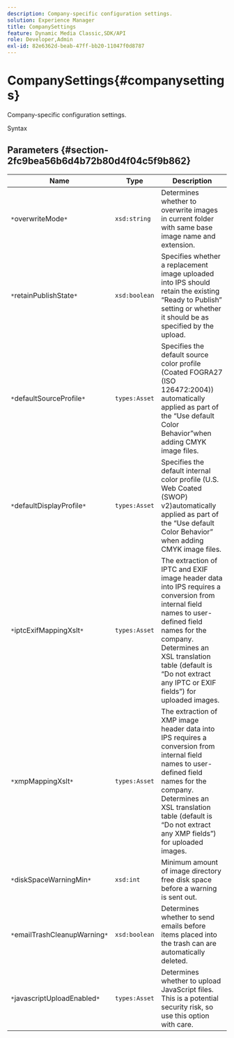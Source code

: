 ```yaml
---
description: Company-specific configuration settings.
solution: Experience Manager
title: CompanySettings
feature: Dynamic Media Classic,SDK/API
role: Developer,Admin
exl-id: 82e6362d-beab-47ff-bb20-11047f0d8787
---
```

# CompanySettings{#companysettings}

Company-specific configuration settings.

 Syntax 

## Parameters {#section-2fc9bea56b6d4b72b80d4f04c5f9b862}

|  Name  | Type  | Description  |
|---|---|---|
|  `*`overwriteMode`*`  | `xsd:string`  | Determines whether to overwrite images in current folder with same base image name and extension.  |
|  `*`retainPublishState`*`  | `xsd:boolean`  | Specifies whether a replacement image uploaded into IPS should retain the existing “Ready to Publish” setting or whether it should be as specified by the upload.  |
|  `*`defaultSourceProfile`*`  | `types:Asset`  | Specifies the default source color profile (Coated FOGRA27 (ISO 126472:2004)) automatically applied as part of the “Use default Color Behavior”when adding CMYK image files.  |
|  `*`defaultDisplayProfile`*`  | `types:Asset`  | Specifies the default internal color profile (U.S. Web Coated (SWOP) v2)automatically applied as part of the “Use default Color Behavior” when adding CMYK image files.  |
|  `*`iptcExifMappingXslt`*`  | `types:Asset`  | The extraction of IPTC and EXIF image header data into IPS requires a conversion from internal field names to user-defined field names for the company. Determines an XSL translation table (default is “Do not extract any IPTC or EXIF fields”) for uploaded images.  |
|  `*`xmpMappingXslt`*`  | `types:Asset`  | The extraction of XMP image header data into IPS requires a conversion from internal field names to user-defined field names for the company. Determines an XSL translation table (default is “Do not extract any XMP fields”) for uploaded images.  |
|  `*`diskSpaceWarningMin`*`  | `xsd:int`  | Minimum amount of image directory free disk space before a warning is sent out.  |
|  `*`emailTrashCleanupWarning`*`  | `xsd:boolean`  | Determines whether to send emails before items placed into the trash can are automatically deleted.  |
|  `*`javascriptUploadEnabled`*`  | `types:Asset`  | Determines whether to upload JavaScript files. This is a potential security risk, so use this option with care.  |
